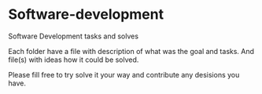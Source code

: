# Software-development
Software Development tasks and solves

Each folder have a file with description of what was the goal and tasks. And file(s) with ideas how it could be solved. 

Please fill free to try solve it your way and contribute any desisions you have.
